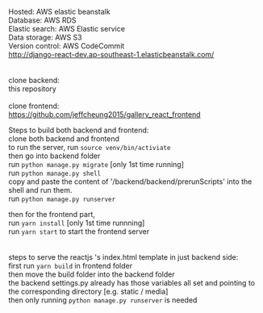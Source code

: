 Hosted: AWS elastic beanstalk <br/>
Database: AWS RDS <br/>
Elastic search: AWS Elastic service <br/>
Data storage: AWS S3 <br/>
Version control: AWS CodeCommit <br/>
http://django-react-dev.ap-southeast-1.elasticbeanstalk.com/<br/>
<br/>
<br/>
clone backend:<br/>
this repository<br/><br/>
clone frontend:<br/>
https://github.com/jeffcheung2015/gallery_react_frontend<br/>

Steps to build both backend and frontend:<br/>
clone both backend and frontend <br/>
to run the server, run `source venv/bin/activiate`<br/>
then go into backend folder<br/>
run `python manage.py migrate` [only 1st time running]<br/>
run `python manage.py shell`<br/>
copy and paste the content of '/backend/backend/prerunScripts' into the shell and run them.<br/>
run `python manage.py runserver`<br/>

then for the frontend part,<br/>
run `yarn install` [only 1st time runnning]<br/>
run `yarn start` to start the frontend server<br/>
<br/>
<br/>
steps to serve the reactjs 's index.html template in just backend side:<br/>
first run `yarn build` in frontend folder<br/>
then move the build folder into the backend folder<br/>
the backend settings.py already has those variables all set and pointing to the corresponding directory [e.g. static / media]<br/>
then only running `python manage.py runserver` is needed<br/>

